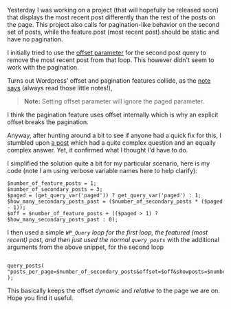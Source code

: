 Yesterday I was working on a project (that will hopefully be released soon) that displays the most recent post differently than the rest of the posts on the page. This project also calls for pagination-like behavior on the second set of posts, while the feature post (most recent post) should be static and have no pagination.

I initially tried to use the [offset parameter](http://codex.wordpress.org/Class_Reference/WP_Query#Offset_Parameter) for the second post query to remove the most recent post from that loop. This however didn't seem to work with the pagination.

Turns out Wordpress' offset and pagination features collide, as the [note says](http://codex.wordpress.org/Class_Reference/WP_Query#Offset_Parameter) (always read those little notes\!),

> **Note:** Setting offset parameter will ignore the paged parameter.

I think the pagination feature uses offset internally which is why an explicit offset breaks the pagination.

Anyway, after hunting around a bit to see if anyone had a quick fix for this, I stumbled upon [a post](http://wordpress.org/support/topic/query_posts-offset-and-pagination#post-1245582) which had a quite complex question and an equally complex answer. Yet, it confirmed what I thought I'd have to do.

I simplified the solution quite a bit for my particular scenario, here is my code (note I am using verbose variable names here to help clarify):

    $number_of_feature_posts = 1;
    $number_of_secondary_posts = 3;
    $paged = (get_query_var('paged')) ? get_query_var('paged') : 1;
    $how_many_secondary_posts_past = ($number_of_secondary_posts * ($paged - 1));
    $off = $number_of_feature_posts + (($paged > 1) ? $how_many_secondary_posts_past : 0);

I then used a simple *`WP_Query` loop for the first loop, the featured (most recent) post, and then just used the normal `query_posts`* with the additional arguments from the above snippet, for the second loop

``` 

query_posts( "posts_per_page=$number_of_secondary_posts&offset=$off&showposts=$number_of_secondary_posts" );
```

This basically keeps the offset *dynamic* and *relative* to the page we are on. Hope you find it useful.
